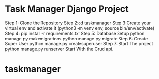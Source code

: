 # Task Manager Django Project

Step 1: Clone the Repository
Step 2:cd taskmanager
Step 3:Create your virtual env and activate it
(python3 -m venv env, source bin/env/activate)
Step 4: pip install -r requirements.txt
Step 5: Database Setup
python manage.py makemigrations
python manage.py migrate
Step 6: Create Super User
python manage.py createsuperuser
Step 7: Start The project
python manage.py runserver
Start WIth the Crud api.


# taskmanager
